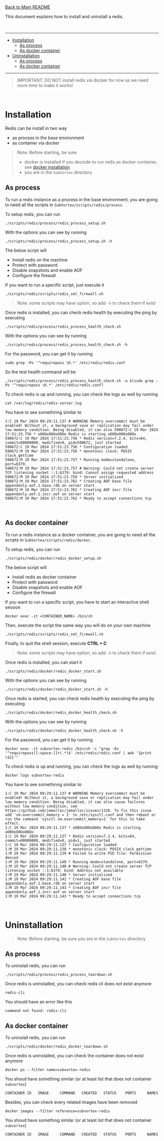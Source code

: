 [Back to Main README](../../README.md)

This document explains how to install and uninstall a redis.

<br />

---

- [Installation](#intasllation)
  - [As process](#installation-as-process)
  - [As docker container](#installation-as-container)
- [Uninstallation](#uninstallation)
  - [As process](#uninstallation-as-process)
  - [As docker container](#uninstallation-as-container)

---

> IMPORTANT: DO NOT install redis via docker for now as we need more time to make it works!

<br />

# Installation

Redis can be install in two way

- as process in the base environment
- as container via docker

> Note: Before starting, be sure
>
> - docker is installed if you deciode to run redis as docker container, see [docker installation](../docker/README.md)
> - you are in the `SubVortex` directory

## As process <a id="installation-as-process"></a>

To run a redis instance as a process in the base environment, you are going to need all the scripts in `SubVortex/scripts/redis/process`.

To setup redis, you can run

```
./scripts/redis/process/redis_process_setup.sh
```

With the options you can see by running

```
./scripts/redis/process/redis_process_setup.sh -h
```

The below script will

- Install redis on the machine
- Protect with password
- Disable snapshots and enable AOF
- Configure the firewall

If you want to run a specific script, just execute it

```
./scripts/redis/scripts/redis_set_firewall.sh
```

> Note: some scripts may have option, so add `-h` to check them if exist

Once redis is installed, you can check redis health by executing the ping by executing

```
./scripts/redis/process/redis_process_health_check.sh
```

With the options you can see by running

```
./scripts/redis/process/redis_process_health_check.sh -h
```

For the password, you can get it by running

```
sudo grep -Po '^requirepass \K.*' /etc/redis/redis.conf
```

So the test health command will be

```
./scripts/redis/process/redis_process_health_check.sh -a $(sudo grep -Po '^requirepass \K.*' /etc/redis/redis.conf)
```

To check redis is up and running, you can check the logs as well by running

```
cat /var/log/redis/redis-server.log
```

You have to see somethinng similar to

```
1:C 19 Mar 2024 09:29:11.137 # WARNING Memory overcommit must be enabled! Without it, a background save or replication may fail under low memory condition. Being disabled, it can also 590672:C 19 Mar 2024 17:51:23.756 * oO0OoO0OoO0Oo Redis is starting oO0OoO0OoO0Oo
590672:C 19 Mar 2024 17:51:23.756 * Redis version=7.2.4, bits=64, commit=00000000, modified=0, pid=590672, just started
590672:C 19 Mar 2024 17:51:23.756 * Configuration loaded
590672:M 19 Mar 2024 17:51:23.756 * monotonic clock: POSIX clock_gettime
590672:M 19 Mar 2024 17:51:23.757 * Running mode=standalone, port=6379.
590672:M 19 Mar 2024 17:51:23.757 # Warning: Could not create server TCP listening socket ::1:6379: bind: Cannot assign requested address
590672:M 19 Mar 2024 17:51:23.759 * Server initialized
590672:M 19 Mar 2024 17:51:23.761 * Creating AOF base file appendonly.aof.1.base.rdb on server start
590672:M 19 Mar 2024 17:51:23.762 * Creating AOF incr file appendonly.aof.1.incr.aof on server start
590672:M 19 Mar 2024 17:51:23.762 * Ready to accept connections tcp
```

<br />

## As docker container <a id="installation-as-container"></a>

To run a redis instance as a docker container, you are going to need all the scripts in `SubVortex/scripts/redis/docker`.

To setup redis, you can run

```
./scripts/redis/docker/redis_docker_setup.sh
```

The below script will

- Install redis as docker container
- Protect with password
- Disable snapshots and enable AOF
- Configure the firewall

If you want to run a specific script, you have to start an interactive shell session

```
docker exec -it <CONTAINER_NAME> /bin/sh
```

Then, execute the script the same way you will do on your own machine

```
./scripts/redis/scripts/redis_set_firewall.sh
```

Finally, to quit the shell session, execute **CTRL + C**

> Note: some scripts may have option, so add `-h` to check them if exist

Once redis is installed, you can start it

```
./scripts/redis/docker/redis_docker_start.sh
```

With the options you can see by running

```
./scripts/redis/docker/redis_docker_start.sh -h
```

Once redis is started, you can check redis health by executing the ping by executing

```
./scripts/redis/docker/redis_docker_health_check.sh
```

With the options you can see by running

```
./scripts/redis/docker/redis_docker_health_check.sh -h
```

For the password, you can get it by running

```
docker exec -it subvortex-redis /bin/sh -c "grep -Eo '^requirepass[[:space:]]+(.*)$' /etc/redis/redis.conf | awk '{print \$2}'"
```

To check redis is up and running, you can check the logs as well by running

```
docker logs subvortex-redis
```

You have to see somethinng similar to

```
1:C 19 Mar 2024 09:29:11.137 # WARNING Memory overcommit must be enabled! Without it, a background save or replication may fail under low memory condition. Being disabled, it can also cause failures without low memory condition, see https://github.com/jemalloc/jemalloc/issues/1328. To fix this issue add 'vm.overcommit_memory = 1' to /etc/sysctl.conf and then reboot or run the command 'sysctl vm.overcommit_memory=1' for this to take effect.
1:C 19 Mar 2024 09:29:11.137 * oO0OoO0OoO0Oo Redis is starting oO0OoO0OoO0Oo
1:C 19 Mar 2024 09:29:11.137 * Redis version=7.2.4, bits=64, commit=00000000, modified=0, pid=1, just started
1:C 19 Mar 2024 09:29:11.137 * Configuration loaded
1:M 19 Mar 2024 09:29:11.138 * monotonic clock: POSIX clock_gettime
1:M 19 Mar 2024 09:29:11.139 # Failed to write PID file: Permission denied
1:M 19 Mar 2024 09:29:11.140 * Running mode=standalone, port=6379.
1:M 19 Mar 2024 09:29:11.140 # Warning: Could not create server TCP listening socket ::1:6379: bind: Address not available
1:M 19 Mar 2024 09:29:11.140 * Server initialized
1:M 19 Mar 2024 09:29:11.142 * Creating AOF base file appendonly.aof.1.base.rdb on server start
1:M 19 Mar 2024 09:29:11.143 * Creating AOF incr file appendonly.aof.1.incr.aof on server start
1:M 19 Mar 2024 09:29:11.143 * Ready to accept connections tcp
```

<br />

# Uninstallation

> Note: Before starting, be sure you are in the `SubVortex` directory

## As process <a id="uninstallation-as-process"></a>

To uninstall redis, you can run

```
./scripts/redis/process/redis_process_teardown.sh
```

Once redis is uninstalled, you can check redis cli does not exist anymore

```
redis-cli
```

You should have an error like this

```
command not found: redis-cli
```

## As docker container <a id="uninstallation-as-container"></a>

To uninstall redis, you can run

```
./scripts/redis/docker/redis_docker_teardown.sh
```

Once redis is uninstalled, you can check the container does not exist anymore

```
docker ps --filter name=subvortex-redis
```

You shoud have something similar (or at least list that does not container `subvortex`)

```
CONTAINER ID   IMAGE     COMMAND   CREATED   STATUS    PORTS     NAMES
```

Besides, you can check every related images have been removed

```
docker images --filter reference=subvortex-redis
```

You shoud have something similar (or at least list that does not container `subvortex`)

```
CONTAINER ID   IMAGE     COMMAND   CREATED   STATUS    PORTS     NAMES
```
